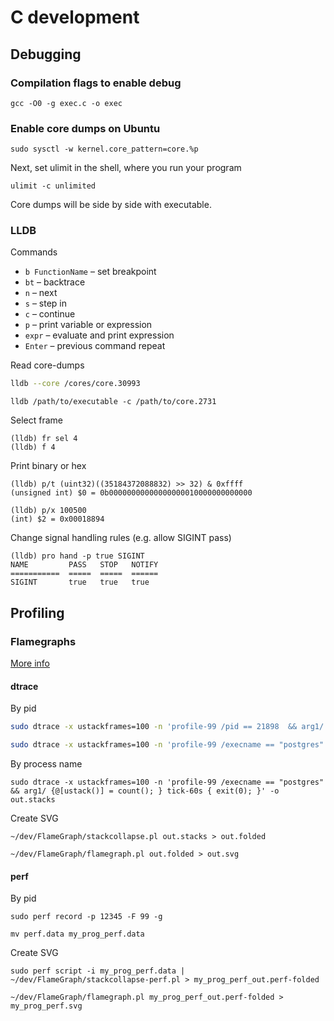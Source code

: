 # C development

## Debugging

### Compilation flags to enable debug

```shell
gcc -O0 -g exec.c -o exec
```

### Enable core dumps on Ubuntu
```shell
sudo sysctl -w kernel.core_pattern=core.%p
```

Next, set ulimit in the shell, where you run your program
```shell
ulimit -c unlimited
```
Core dumps will be side by side with executable.

### LLDB

Commands

* `b FunctionName` – set breakpoint
* `bt` – backtrace
* `n` – next
* `s` – step in
* `c` – continue
* `p` – print variable or expression
* `expr` – evaluate and print expression
* `Enter` – previous command repeat

Read core-dumps

```bash
lldb --core /cores/core.30993
```
```shell
lldb /path/to/executable -c /path/to/core.2731
```

Select frame

```
(lldb) fr sel 4
(lldb) f 4
```

Print binary or hex

```
(lldb) p/t (uint32)((35184372088832) >> 32) & 0xffff                                                                                                                                                        (unsigned int) $0 = 0b00000000000000000010000000000000
```

```
(lldb) p/x 100500
(int) $2 = 0x00018894
```

Change signal handling rules (e.g. allow SIGINT pass)

```
(lldb) pro hand -p true SIGINT
NAME         PASS   STOP   NOTIFY
===========  =====  =====  ======
SIGINT       true   true   true 
```

## Profiling

### Flamegraphs

[More info](http://www.brendangregg.com/FlameGraphs/cpuflamegraphs.html#DTrace)

#### dtrace
By pid
```bash
sudo dtrace -x ustackframes=100 -n 'profile-99 /pid == 21898  && arg1/ {@[ustack()] = count(); } tick-60s { exit(0); }' -o out.stacks
```

```bash
sudo dtrace -x ustackframes=100 -n 'profile-99 /execname == "postgres" && arg1/ {@[ustack()] = count(); } tick-60s { exit(0); }' -p 21800  -o out.stacks
```

By process name
```
sudo dtrace -x ustackframes=100 -n 'profile-99 /execname == "postgres" && arg1/ {@[ustack()] = count(); } tick-60s { exit(0); }' -o out.stacks
```

Create SVG
```shell
~/dev/FlameGraph/stackcollapse.pl out.stacks > out.folded
```
```shell
~/dev/FlameGraph/flamegraph.pl out.folded > out.svg
```

#### perf
By pid
```shell
sudo perf record -p 12345 -F 99 -g
```

```shell
mv perf.data my_prog_perf.data
```

Create SVG
```shell
sudo perf script -i my_prog_perf.data | ~/dev/FlameGraph/stackcollapse-perf.pl > my_prog_perf_out.perf-folded
```
```shell
~/dev/FlameGraph/flamegraph.pl my_prog_perf_out.perf-folded > my_prog_perf.svg
```
